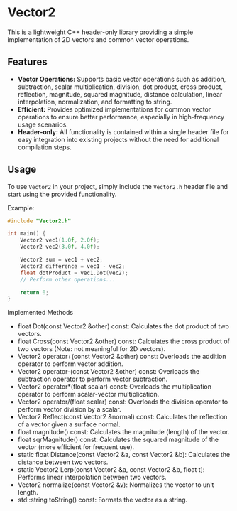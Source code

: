 # Vector2

This is a lightweight C++ header-only library providing a simple implementation of 2D vectors and common vector operations.

## Features

- **Vector Operations:** Supports basic vector operations such as addition, subtraction, scalar multiplication, division, dot product, cross product, reflection, magnitude, squared magnitude, distance calculation, linear interpolation, normalization, and formatting to string.
- **Efficient:** Provides optimized implementations for common vector operations to ensure better performance, especially in high-frequency usage scenarios.
- **Header-only:** All functionality is contained within a single header file for easy integration into existing projects without the need for additional compilation steps.

## Usage

To use `Vector2` in your project, simply include the `Vector2.h` header file and start using the provided functionality.

Example:

```cpp
#include "Vector2.h"

int main() {
    Vector2 vec1(1.0f, 2.0f);
    Vector2 vec2(3.0f, 4.0f);

    Vector2 sum = vec1 + vec2;
    Vector2 difference = vec1 - vec2;
    float dotProduct = vec1.Dot(vec2);
    // Perform other operations...

    return 0;
}
```

Implemented Methods
- float Dot(const Vector2 &other) const: Calculates the dot product of two vectors.
- float Cross(const Vector2 &other) const: Calculates the cross product of two vectors (Note: not meaningful for 2D vectors).
- Vector2 operator+(const Vector2 &other) const: Overloads the addition operator to perform vector addition.
- Vector2 operator-(const Vector2 &other) const: Overloads the subtraction operator to perform vector subtraction.
- Vector2 operator*(float scalar) const: Overloads the multiplication operator to perform scalar-vector multiplication.
- Vector2 operator/(float scalar) const: Overloads the division operator to perform vector division by a scalar.
- Vector2 Reflect(const Vector2 &normal) const: Calculates the reflection of a vector given a surface normal.
- float magnitude() const: Calculates the magnitude (length) of the vector.
- float sqrMagnitude() const: Calculates the squared magnitude of the vector (more efficient for frequent use).
- static float Distance(const Vector2 &a, const Vector2 &b): Calculates the distance between two vectors.
- static Vector2 Lerp(const Vector2 &a, const Vector2 &b, float t): Performs linear interpolation between two vectors.
- Vector2 normalize(const Vector2 &v): Normalizes the vector to unit length.
- std::string toString() const: Formats the vector as a string.
